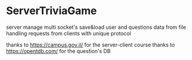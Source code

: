 # ServerTriviaGame
server manage multi socket's
save&load user and questions data from file
handling requests from clients with unique protocol

thanks to https://campus.gov.il/ for the server-client course
thanks to https://opentdb.com/ for the question's DB
